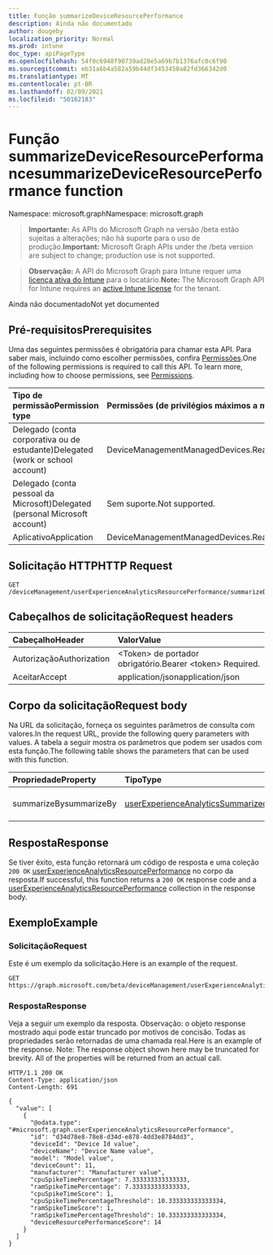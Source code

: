 ```yaml
---
title: Função summarizeDeviceResourcePerformance
description: Ainda não documentado
author: dougeby
localization_priority: Normal
ms.prod: intune
doc_type: apiPageType
ms.openlocfilehash: 54f0c6948f90739ad28e5a69b7b1376afc0c6f90
ms.sourcegitcommit: eb31a6b4a582a59b44df3453450a82fd366342d0
ms.translationtype: MT
ms.contentlocale: pt-BR
ms.lasthandoff: 02/09/2021
ms.locfileid: "50162183"
---
```

# <a name="summarizedeviceresourceperformance-function"></a><span data-ttu-id="2f4a4-103">Função summarizeDeviceResourcePerformance</span><span class="sxs-lookup"><span data-stu-id="2f4a4-103">summarizeDeviceResourcePerformance function</span></span>

<span data-ttu-id="2f4a4-104">Namespace: microsoft.graph</span><span class="sxs-lookup"><span data-stu-id="2f4a4-104">Namespace: microsoft.graph</span></span>

> <span data-ttu-id="2f4a4-105">**Importante:** As APIs do Microsoft Graph na versão /beta estão sujeitas a alterações; não há suporte para o uso de produção.</span><span class="sxs-lookup"><span data-stu-id="2f4a4-105">**Important:** Microsoft Graph APIs under the /beta version are subject to change; production use is not supported.</span></span>

> <span data-ttu-id="2f4a4-106">**Observação:** A API do Microsoft Graph para Intune requer uma [licença ativa do Intune](https://go.microsoft.com/fwlink/?linkid=839381) para o locatário.</span><span class="sxs-lookup"><span data-stu-id="2f4a4-106">**Note:** The Microsoft Graph API for Intune requires an [active Intune license](https://go.microsoft.com/fwlink/?linkid=839381) for the tenant.</span></span>

<span data-ttu-id="2f4a4-107">Ainda não documentado</span><span class="sxs-lookup"><span data-stu-id="2f4a4-107">Not yet documented</span></span>

## <a name="prerequisites"></a><span data-ttu-id="2f4a4-108">Pré-requisitos</span><span class="sxs-lookup"><span data-stu-id="2f4a4-108">Prerequisites</span></span>
<span data-ttu-id="2f4a4-p101">Uma das seguintes permissões é obrigatória para chamar esta API. Para saber mais, incluindo como escolher permissões, confira [Permissões](/graph/permissions-reference).</span><span class="sxs-lookup"><span data-stu-id="2f4a4-p101">One of the following permissions is required to call this API. To learn more, including how to choose permissions, see [Permissions](/graph/permissions-reference).</span></span>

|<span data-ttu-id="2f4a4-111">Tipo de permissão</span><span class="sxs-lookup"><span data-stu-id="2f4a4-111">Permission type</span></span>|<span data-ttu-id="2f4a4-112">Permissões (de privilégios máximos a mínimos)</span><span class="sxs-lookup"><span data-stu-id="2f4a4-112">Permissions (from most to least privileged)</span></span>|
|:---|:---|
|<span data-ttu-id="2f4a4-113">Delegado (conta corporativa ou de estudante)</span><span class="sxs-lookup"><span data-stu-id="2f4a4-113">Delegated (work or school account)</span></span>|<span data-ttu-id="2f4a4-114">DeviceManagementManagedDevices.ReadWrite.All</span><span class="sxs-lookup"><span data-stu-id="2f4a4-114">DeviceManagementManagedDevices.ReadWrite.All</span></span>|
|<span data-ttu-id="2f4a4-115">Delegado (conta pessoal da Microsoft)</span><span class="sxs-lookup"><span data-stu-id="2f4a4-115">Delegated (personal Microsoft account)</span></span>|<span data-ttu-id="2f4a4-116">Sem suporte.</span><span class="sxs-lookup"><span data-stu-id="2f4a4-116">Not supported.</span></span>|
|<span data-ttu-id="2f4a4-117">Aplicativo</span><span class="sxs-lookup"><span data-stu-id="2f4a4-117">Application</span></span>|<span data-ttu-id="2f4a4-118">DeviceManagementManagedDevices.ReadWrite.All</span><span class="sxs-lookup"><span data-stu-id="2f4a4-118">DeviceManagementManagedDevices.ReadWrite.All</span></span>|

## <a name="http-request"></a><span data-ttu-id="2f4a4-119">Solicitação HTTP</span><span class="sxs-lookup"><span data-stu-id="2f4a4-119">HTTP Request</span></span>
<!-- {
  "blockType": "ignored"
}
-->
``` http
GET /deviceManagement/userExperienceAnalyticsResourcePerformance/summarizeDeviceResourcePerformance
```

## <a name="request-headers"></a><span data-ttu-id="2f4a4-120">Cabeçalhos de solicitação</span><span class="sxs-lookup"><span data-stu-id="2f4a4-120">Request headers</span></span>
|<span data-ttu-id="2f4a4-121">Cabeçalho</span><span class="sxs-lookup"><span data-stu-id="2f4a4-121">Header</span></span>|<span data-ttu-id="2f4a4-122">Valor</span><span class="sxs-lookup"><span data-stu-id="2f4a4-122">Value</span></span>|
|:---|:---|
|<span data-ttu-id="2f4a4-123">Autorização</span><span class="sxs-lookup"><span data-stu-id="2f4a4-123">Authorization</span></span>|<span data-ttu-id="2f4a4-124">&lt;Token&gt; de portador obrigatório.</span><span class="sxs-lookup"><span data-stu-id="2f4a4-124">Bearer &lt;token&gt; Required.</span></span>|
|<span data-ttu-id="2f4a4-125">Aceitar</span><span class="sxs-lookup"><span data-stu-id="2f4a4-125">Accept</span></span>|<span data-ttu-id="2f4a4-126">application/json</span><span class="sxs-lookup"><span data-stu-id="2f4a4-126">application/json</span></span>|

## <a name="request-body"></a><span data-ttu-id="2f4a4-127">Corpo da solicitação</span><span class="sxs-lookup"><span data-stu-id="2f4a4-127">Request body</span></span>
<span data-ttu-id="2f4a4-128">Na URL da solicitação, forneça os seguintes parâmetros de consulta com valores.</span><span class="sxs-lookup"><span data-stu-id="2f4a4-128">In the request URL, provide the following query parameters with values.</span></span>
<span data-ttu-id="2f4a4-129">A tabela a seguir mostra os parâmetros que podem ser usados com esta função.</span><span class="sxs-lookup"><span data-stu-id="2f4a4-129">The following table shows the parameters that can be used with this function.</span></span>

|<span data-ttu-id="2f4a4-130">Propriedade</span><span class="sxs-lookup"><span data-stu-id="2f4a4-130">Property</span></span>|<span data-ttu-id="2f4a4-131">Tipo</span><span class="sxs-lookup"><span data-stu-id="2f4a4-131">Type</span></span>|<span data-ttu-id="2f4a4-132">Descrição</span><span class="sxs-lookup"><span data-stu-id="2f4a4-132">Description</span></span>|
|:---|:---|:---|
|<span data-ttu-id="2f4a4-133">summarizeBy</span><span class="sxs-lookup"><span data-stu-id="2f4a4-133">summarizeBy</span></span>|[<span data-ttu-id="2f4a4-134">userExperienceAnalyticsSummarizedBy</span><span class="sxs-lookup"><span data-stu-id="2f4a4-134">userExperienceAnalyticsSummarizedBy</span></span>](../resources/intune-devices-userexperienceanalyticssummarizedby.md)|<span data-ttu-id="2f4a4-135">Ainda não documentado</span><span class="sxs-lookup"><span data-stu-id="2f4a4-135">Not yet documented</span></span>|



## <a name="response"></a><span data-ttu-id="2f4a4-136">Resposta</span><span class="sxs-lookup"><span data-stu-id="2f4a4-136">Response</span></span>
<span data-ttu-id="2f4a4-137">Se tiver êxito, esta função retornará um código de resposta e uma coleção `200 OK` [userExperienceAnalyticsResourcePerformance](../resources/intune-devices-userexperienceanalyticsresourceperformance.md) no corpo da resposta.</span><span class="sxs-lookup"><span data-stu-id="2f4a4-137">If successful, this function returns a `200 OK` response code and a [userExperienceAnalyticsResourcePerformance](../resources/intune-devices-userexperienceanalyticsresourceperformance.md) collection in the response body.</span></span>

## <a name="example"></a><span data-ttu-id="2f4a4-138">Exemplo</span><span class="sxs-lookup"><span data-stu-id="2f4a4-138">Example</span></span>

### <a name="request"></a><span data-ttu-id="2f4a4-139">Solicitação</span><span class="sxs-lookup"><span data-stu-id="2f4a4-139">Request</span></span>
<span data-ttu-id="2f4a4-140">Este é um exemplo da solicitação.</span><span class="sxs-lookup"><span data-stu-id="2f4a4-140">Here is an example of the request.</span></span>
``` http
GET https://graph.microsoft.com/beta/deviceManagement/userExperienceAnalyticsResourcePerformance/summarizeDeviceResourcePerformance(summarizeBy='parameterValue')
```

### <a name="response"></a><span data-ttu-id="2f4a4-141">Resposta</span><span class="sxs-lookup"><span data-stu-id="2f4a4-141">Response</span></span>
<span data-ttu-id="2f4a4-p103">Veja a seguir um exemplo da resposta. Observação: o objeto response mostrado aqui pode estar truncado por motivos de concisão. Todas as propriedades serão retornadas de uma chamada real.</span><span class="sxs-lookup"><span data-stu-id="2f4a4-p103">Here is an example of the response. Note: The response object shown here may be truncated for brevity. All of the properties will be returned from an actual call.</span></span>
``` http
HTTP/1.1 200 OK
Content-Type: application/json
Content-Length: 691

{
  "value": [
    {
      "@odata.type": "#microsoft.graph.userExperienceAnalyticsResourcePerformance",
      "id": "d34d78e8-78e8-d34d-e878-4dd3e8784dd3",
      "deviceId": "Device Id value",
      "deviceName": "Device Name value",
      "model": "Model value",
      "deviceCount": 11,
      "manufacturer": "Manufacturer value",
      "cpuSpikeTimePercentage": 7.333333333333333,
      "ramSpikeTimePercentage": 7.333333333333333,
      "cpuSpikeTimeScore": 1,
      "cpuSpikeTimePercentageThreshold": 10.333333333333334,
      "ramSpikeTimeScore": 1,
      "ramSpikeTimePercentageThreshold": 10.333333333333334,
      "deviceResourcePerformanceScore": 14
    }
  ]
}
```





